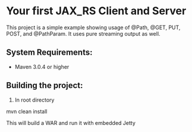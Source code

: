 Your first JAX_RS Client and Server
========================
This project is a simple example showing usage of @Path, @GET, PUT, POST, and @PathParam.  It uses pure streaming
output as well. 

System Requirements:
-------------------------
- Maven 3.0.4 or higher

Building the project:
-------------------------
1. In root directory

mvn clean install

This will build a WAR and run it with embedded Jetty
